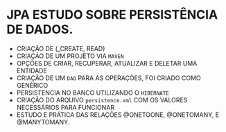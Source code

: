 # JPA ESTUDO SOBRE PERSISTÊNCIA DE DADOS.

- CRIAÇÃO DE (_CREATE, READ) 
- CRIAÇÃO DE UM PROJETO VIA ```MAVEN``` 
- OPÇÕES DE CRIAR, RECUPERAR, ATUALIZAR E DELETAR UMA ENTIDADE
- CRIAÇÃO DE  UM ```DAO``` PARA AS OPERAÇÕES, FOI CRIADO COMO GENÉRICO
- PERSISTENCIA NO BANCO UTILIZANDO O ```HIBERNATE```
- CRIAÇÃO DO ARQUIVO ```persistence.xml``` COM OS VALORES NECESSÁRIOS PARA FUNCIONAR
- ESTUDO E PRÁTICA DAS RELAÇÕES @ONETOONE, @ONETOMANY, E @MANYTOMANY.
